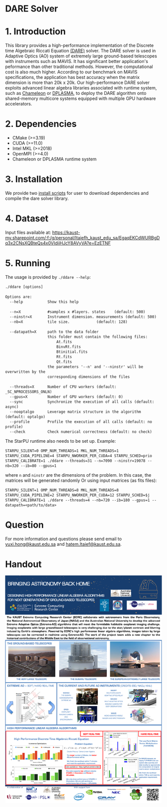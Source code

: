 # DARE Solver

# 1. Introduction
This library provides a high-performance implementation of the Discrete time Algebraic Riccati Equation [(DARE)](https://en.wikipedia.org/wiki/Algebraic_Riccati_equation) solver. The DARE solver is used in Adaptive Optics (AO) system of extremely large ground-based telescopes with instruments such as MAVIS. It has significant better application's peformance than other traditional methods. However, the computational cost is also much higher. According to our benchmark on MAVIS specifications, the application has best accuracy when the matrix dimension is more than 20k x 20k. Our high-performance DARE solver exploits advanced linear algebra libraries associated with runtime system, such as [Chameleon](https://solverstack.gitlabpages.inria.fr/chameleon/) or [DPLASMA](https://github.com/icldisco/dplasma), to deploy the DARE algorithm onto shared-memory multicore systems equipped with multiple GPU hardware accelerators.

# 2. Dependencies
  * CMake (>=3.19)
  * CUDA (>=11.0)
  * Intel MKL (>=2018)
  * OpenMPI (>=4.0)
  * Chameleon or DPLASMA runtime system


# 3. Installation

We provide two [install scripts](https://zenodo.org/record/7309032) for user to download dependencies and compile
the dare solver library. 


# 4. Dataset
Input files available at:
https://kaust-my.sharepoint.com/:f:/g/personal/ltaiefh_kaust_edu_sa/EgaqEKCdWURBgDq3x2CNsXQBteQs4x0VIdiiHJcY8AVyVA?e=EzETNF


# 5. Running
The usage is provided by `./ddare --help`:
```Usage:
./ddare [options]

Options are:
  --help           Show this help

  --n=X            #samples x #layers. states    (default: 500)
  --ninstr=X       Instrument dimension. measurements (default: 500)
  --nb=X           tile size.            (default: 128)

  --datapath=X     path to the data folder
                   this folder must contain the following files:
                       At.fits
                       BinvRt.fits
                       Btinitial.fits
                       Rt.fits
                       Qt.fits
                   the parameters '--n' and '--ninstr' will be overwritten by the
                   corresponding dimensions of the files

  --threads=X      Number of CPU workers (default: _SC_NPROCESSORS_ONLN)
  --gpus=X         Number of GPU workers (default: 0)
  --sync           Synchronize the execution of all calls (default: async)
  --nooptalgo      Leverage matrix structure in the algorithm (default: optalgo)
  --profile        Profile the execution of all calls (default: no profile)
  --check          Check numerical correctness (default: no check)
  ```

The StarPU runtime also needs to be set up.
Example:
```
STARPU_SILENT=0 OMP_NUM_THREADS=1 MKL_NUM_THREADS=1 STARPU_CUDA_PIPELINE=4 STARPU_NWORKER_PER_CUDA=4 STARPU_SCHED=prio STARPU_CALIBRATE=1 ./ddare --threads=31 --n=7090 --ninstr=19078 --nb=320 --ib=80 --gpus=1
```
where `n` and `ninstr` are the dimensions of the problem. In this case, the matrices will be generated randomly
Or using input matrices (as fits files):
```
STARPU_SILENT=1 OMP_NUM_THREADS=8 MKL_NUM_THREADS=8 STARPU_CUDA_PIPELINE=2 STARPU_NWORKER_PER_CUDA=12 STARPU_SCHED=$j STARPU_CALIBRATE=1 ./ddare --threads=4 --nb=720 --ib=180 --gpus=1 --datapath=<path/to/data>
```
Question
========

For more information and questions please send email to yuxi.hong@kaust.edu.sa and hatem.ltaief@kaust.edu.sa.

Handout
========
![image](https://github.com/ecrc/dare/blob/master/misc/dare-handout-draft2.png)